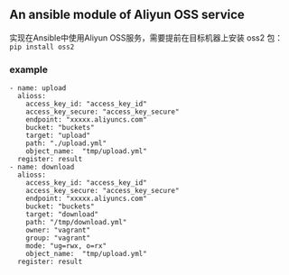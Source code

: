 An ansible module of Aliyun OSS service
---
实现在Ansible中使用Aliyun OSS服务，需要提前在目标机器上安装 oss2 包：`pip install oss2`

### example

```
- name: upload
  alioss:
    access_key_id: "access_key_id"
    access_key_secure: "access_key_secure"
    endpoint: "xxxxx.aliyuncs.com"
    bucket: "buckets"
    target: "upload"
    path: "./upload.yml"
    object_name:  "tmp/upload.yml"
  register: result
- name: download
  alioss:
    access_key_id: "access_key_id"
    access_key_secure: "access_key_secure"
    endpoint: "xxxxx.aliyuncs.com"
    bucket: "buckets"
    target: "download"
    path: "/tmp/download.yml"
    owner: "vagrant"
    group: "vagrant"
    mode: "ug=rwx, o=rx"
    object_name:  "tmp/upload.yml"
  register: result
```
